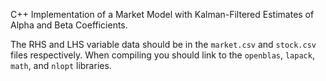 C++ Implementation of a Market Model with Kalman-Filtered Estimates of Alpha and Beta Coefficients.

The RHS and LHS variable data should be in the `market.csv` and `stock.csv` files respectively.  When compiling you should link to the `openblas`, `lapack`, `math`, and `nlopt` libraries.
